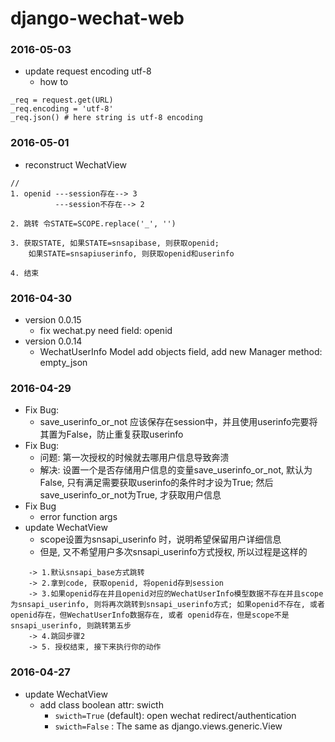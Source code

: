 # django-wechat-web 

### 2016-05-03
* update request encoding utf-8
    * how to

```
_req = request.get(URL)
_req.encoding = 'utf-8'
_req.json() # here string is utf-8 encoding
```

### 2016-05-01
* reconstruct WechatView

```
// 
1. openid ---session存在--> 3
          ---session不存在--> 2

2. 跳转 令STATE=SCOPE.replace('_', '')

3. 获取STATE, 如果STATE=snsapibase, 则获取openid;
    如果STATE=snsapiuserinfo, 则获取openid和userinfo

4. 结束
```

### 2016-04-30
* version 0.0.15
    * fix wechat.py need field: openid
* version 0.0.14
    * WechatUserInfo Model add objects field, add new Manager method: empty_json

### 2016-04-29
* Fix Bug:
    * save_userinfo_or_not 应该保存在session中，并且使用userinfo完要将其置为False，防止重复获取userinfo
* Fix Bug:
    * 问题: 第一次授权的时候就去哪用户信息导致奔溃
    * 解决: 设置一个是否存储用户信息的变量save_userinfo_or_not, 默认为False, 只有满足需要获取userinfo的条件时才设为True; 然后save_userinfo_or_not为True, 才获取用户信息
* Fix Bug
    * error function args
* update WechatView
    * scope设置为snsapi_userinfo 时，说明希望保留用户详细信息
    * 但是, 又不希望用户多次snsapi_userinfo方式授权, 所以过程是这样的

```
    -> 1.默认snsapi_base方式跳转 
    -> 2.拿到code, 获取openid, 将openid存到session 
    -> 3.如果openid存在并且openid对应的WechatUserInfo模型数据不存在并且scope为snsapi_userinfo, 则将再次跳转到snsapi_userinfo方式; 如果openid不存在, 或者openid存在，但WechatUserInfo数据存在, 或者 openid存在，但是scope不是snsapi_userinfo, 则跳转第五步
    -> 4.跳回步骤2
    -> 5. 授权结束, 接下来执行你的动作
```

### 2016-04-27
* update WechatView
  * add class boolean attr: swicth
    * `swicth=True` (default): open wechat redirect/authentication
    * `swicth=False` : The same as django.views.generic.View

